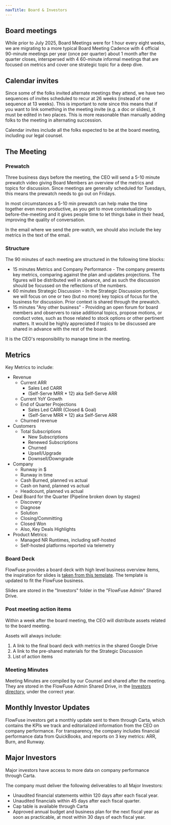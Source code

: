 ```yaml
---
navTitle: Board & Investors
---
```


## Board meetings

While prior to July 2025, Board Meetings were for 1 hour every eight weeks, we are migrating to a more typical Board Meeting Cadence with 4 official 90-minute meetings per year (once per quarter) about 1 month after the quarter closes, interspersed with 4 60-minute informal meetings that are focused on metrics and cover one strategic topic for a deep dive. 

## Calendar invites

Since some of the folks invited alternate meetings they attend, we have two sequences of invites scheduled to recur at 26 weeks (instead of one sequence at 13 weeks). This is important to note since this means that if you want to link something in the meeting invite (e.g. a doc or slides), it must be edited in two places. This is more reasonable than manually adding folks to the meeting in alternating succession.

Calendar invites include all the folks expected to be at the board meeting, including our legal counsel. 

## The Meeting

### Prewatch

Three business days before the meeting, the CEO will send a 5-10 minute prewatch video giving Board Members an overview of the metrics and topics for discussion. Since meetings are generally scheduled for Tuesdays, this means the prewatch needs to go out on Fridays. 

In most circumstances a 5-10 min prewatch can help make the time together even more productive, as you get to move contextualizing to before-the-meeting and it gives people time to let things bake in their head, improving the quality of conversation.

In the email where we send the pre-watch, we should also include the key metrics in the text of the email. 

### Structure

The 90 minutes of each meeting are structured in the following time blocks:

* 15 minutes Metrics and Company Performance - The company presents key metrics, comparing against the plan and updates projections. The figures will be distributed well in advance, and as such the discussion should be focussed on the reflections of the numbers.
* 60 minutes Strategic Discussion - In the Strategic Discussion portion, we will focus on one or two (but no more) key topics of focus for the business for discussion. Prior context is shared through the prewatch.
* 15 minutes "Any other business" - Providing an open forum for board members and observers to raise additional topics, propose motions, or conduct votes, such as those related to stock options or other pertinent matters. It would be highly appreciated if topics to be discussed are shared in advance with the rest of the board.

It is the CEO's responsibility to manage time in the meeting.

## Metrics

Key Metrics to include:
* Revenue
   * Current ARR 
      * Sales Led CARR
      * (Self-Serve MRR * 12) aka Self-Serve ARR
   * Current YoY Growth
   * End of Quarter Projections
      * Sales Led CARR (Closed & Goal)
      * (Self-Serve MRR * 12) aka Self-Serve ARR
   * Churned revenue
* Customers
   * Total Subscriptions
     * New Subscriptions
     * Renewed Subscriptions
     * Churned
     * Upsell/Upgrade
     * Downsell/Downgrade
* Company
   * Runway in $
   * Runway in time
   * Cash Burned, planned vs actual
   * Cash on hand, planned vs actual
   * Headcount, planned vs actual
* Deal Board for the Quarter (Pipeline broken down by stages)
   * Discovery
   * Diagnose 
   * Solution
   * Closing/Committing
   * Closed Won
   * Also, Key Deals Highlights
* Product Metrics:
   * Managed NR Runtimes, including self-hosted
   * Self-hosted platforms reported via telemetry
   

### Board Deck

FlowFuse provides a board deck with high level business overview items, the inspiration for slides is [taken from this template](https://www.slideshare.net/slideshow/senovo-board-meeting-template/128164697). The template is updated to fit the FlowFuse business. 

Slides are stored in the "Investors" folder in the "FlowFuse Admin" Shared Drive. 

### Post meeting action items

Within a week after the board meeting, the CEO will distribute assets related to the board meeting.

Assets will always include:
1. A link to the final board deck with metrics in the shared Google Drive
2. A link to the pre-shared materials for the Strategic Discussion
3. List of action items

### Meeting Minutes

Meeting Minutes are compiled by our Counsel and shared after the meeting. They are stored in the FlowFuse Admin Shared Drive, in the [Investors directory](https://drive.google.com/drive/folders/1EO1QO2K0wsHKRhA6FUjwkLvILrPCsAHA), under the correct year. 

## Monthly Investor Updates

FlowFuse investors get a monthly update sent to them through Carta, which contains
the KPIs we track and editorialized information from the CEO on company performance.
For transparency, the company includes financial performance data from QuickBooks, and
reports on 3 key metrics: ARR, Burn, and Runway.

## Major Investors

Major investors have access to more data on company performance through Carta.

The company must deliver the following deliverables to all Major Investors:
* Unaudited financial statements within 120 days after each fiscal year.
* Unaudited financials within 45 days after each fiscal quarter.
* Cap table is available through Carta
* Approved annual budget and business plan for the next fiscal year as soon as practicable, at most within 30 days of each fiscal year.


